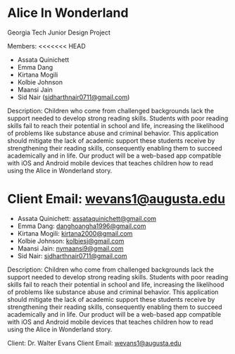 # Alice In Wonderland

Georgia Tech Junior Design Project

Members:
<<<<<<< HEAD
* Assata Quinichett
* Emma Dang
* Kirtana Mogili
* Kolbie Johnson
* Maansi Jain
* Sid Nair (sidharthnair0711@gmail.com)

Description: Children who come from challenged backgrounds lack the support needed to develop strong reading skills. Students with poor reading skills fail to reach their potential in school and life, increasing the likelihood of problems like substance abuse and criminal behavior. This application should mitigate the lack of academic support these students receive by strengthening their reading skills, consequently enabling them to succeed academically and in life. Our product will be a web-based app compatible with iOS and Android mobile devices that teaches children how to read using the Alice in Wonderland story.



Client Email: wevans1@augusta.edu
=======
* Assata Quinichett: assataquinichett@gmail.com
* Emma Dang: danghoangha1996@gmail.com	
* Kirtana Mogili: kirtana2000@gmail.com
* Kolbie Johnson: kolbiesj@gmail.com
* Maansi Jain: nymaansi9@gmail.com
* Sid Nair: sidharthnair0711@gmail.com

Description: Children who come from challenged backgrounds lack the support needed to develop strong reading skills. Students with poor reading skills fail to reach their potential in school and life, increasing the likelihood of problems like substance abuse and criminal behavior. This application should mitigate the lack of academic support these students receive by strengthening their reading skills, consequently enabling them to succeed academically and in life. Our product will be a web-based app compatible with iOS and Android mobile devices that teaches children how to read using the Alice in Wonderland story.

Client: Dr. Walter Evans 
Client Email: wevans1@augusta.edu
